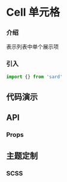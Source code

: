 # Cell 单元格

### 介绍

表示列表中单个展示项

### 引入

```js
import {} from 'sard'
```

## 代码演示

## API

### Props

## 主题定制

### SCSS

```scss

```
